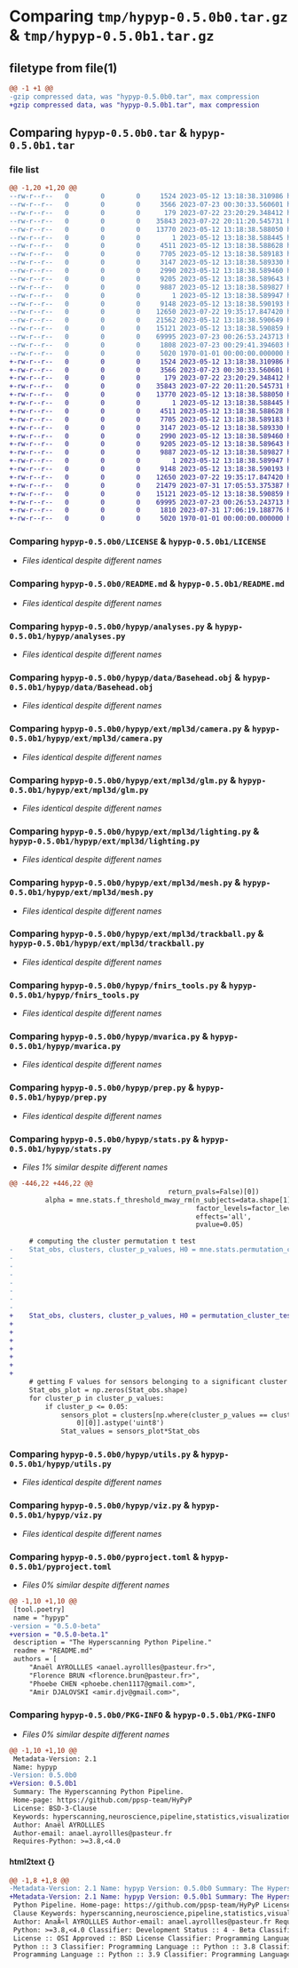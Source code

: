 # Comparing `tmp/hypyp-0.5.0b0.tar.gz` & `tmp/hypyp-0.5.0b1.tar.gz`

## filetype from file(1)

```diff
@@ -1 +1 @@
-gzip compressed data, was "hypyp-0.5.0b0.tar", max compression
+gzip compressed data, was "hypyp-0.5.0b1.tar", max compression
```

## Comparing `hypyp-0.5.0b0.tar` & `hypyp-0.5.0b1.tar`

### file list

```diff
@@ -1,20 +1,20 @@
--rw-r--r--   0        0        0     1524 2023-05-12 13:18:38.310986 hypyp-0.5.0b0/LICENSE
--rw-r--r--   0        0        0     3566 2023-07-23 00:30:33.560601 hypyp-0.5.0b0/README.md
--rw-r--r--   0        0        0      179 2023-07-22 23:20:29.348412 hypyp-0.5.0b0/hypyp/__init__.py
--rw-r--r--   0        0        0    35843 2023-07-22 20:11:20.545731 hypyp-0.5.0b0/hypyp/analyses.py
--rw-r--r--   0        0        0    13770 2023-05-12 13:18:38.588050 hypyp-0.5.0b0/hypyp/data/Basehead.obj
--rw-r--r--   0        0        0        1 2023-05-12 13:18:38.588445 hypyp-0.5.0b0/hypyp/ext/mpl3d/__init__.py
--rw-r--r--   0        0        0     4511 2023-05-12 13:18:38.588628 hypyp-0.5.0b0/hypyp/ext/mpl3d/camera.py
--rw-r--r--   0        0        0     7705 2023-05-12 13:18:38.589183 hypyp-0.5.0b0/hypyp/ext/mpl3d/glm.py
--rw-r--r--   0        0        0     3147 2023-05-12 13:18:38.589330 hypyp-0.5.0b0/hypyp/ext/mpl3d/lighting.py
--rw-r--r--   0        0        0     2990 2023-05-12 13:18:38.589460 hypyp-0.5.0b0/hypyp/ext/mpl3d/mesh.py
--rw-r--r--   0        0        0     9205 2023-05-12 13:18:38.589643 hypyp-0.5.0b0/hypyp/ext/mpl3d/trackball.py
--rw-r--r--   0        0        0     9887 2023-05-12 13:18:38.589827 hypyp-0.5.0b0/hypyp/fnirs_tools.py
--rw-r--r--   0        0        0        1 2023-05-12 13:18:38.589947 hypyp-0.5.0b0/hypyp/io.py
--rw-r--r--   0        0        0     9148 2023-05-12 13:18:38.590193 hypyp-0.5.0b0/hypyp/mvarica.py
--rw-r--r--   0        0        0    12650 2023-07-22 19:35:17.847420 hypyp-0.5.0b0/hypyp/prep.py
--rw-r--r--   0        0        0    21562 2023-05-12 13:18:38.590649 hypyp-0.5.0b0/hypyp/stats.py
--rw-r--r--   0        0        0    15121 2023-05-12 13:18:38.590859 hypyp-0.5.0b0/hypyp/utils.py
--rw-r--r--   0        0        0    69995 2023-07-23 00:26:53.243713 hypyp-0.5.0b0/hypyp/viz.py
--rw-r--r--   0        0        0     1808 2023-07-23 00:29:41.394603 hypyp-0.5.0b0/pyproject.toml
--rw-r--r--   0        0        0     5020 1970-01-01 00:00:00.000000 hypyp-0.5.0b0/PKG-INFO
+-rw-r--r--   0        0        0     1524 2023-05-12 13:18:38.310986 hypyp-0.5.0b1/LICENSE
+-rw-r--r--   0        0        0     3566 2023-07-23 00:30:33.560601 hypyp-0.5.0b1/README.md
+-rw-r--r--   0        0        0      179 2023-07-22 23:20:29.348412 hypyp-0.5.0b1/hypyp/__init__.py
+-rw-r--r--   0        0        0    35843 2023-07-22 20:11:20.545731 hypyp-0.5.0b1/hypyp/analyses.py
+-rw-r--r--   0        0        0    13770 2023-05-12 13:18:38.588050 hypyp-0.5.0b1/hypyp/data/Basehead.obj
+-rw-r--r--   0        0        0        1 2023-05-12 13:18:38.588445 hypyp-0.5.0b1/hypyp/ext/mpl3d/__init__.py
+-rw-r--r--   0        0        0     4511 2023-05-12 13:18:38.588628 hypyp-0.5.0b1/hypyp/ext/mpl3d/camera.py
+-rw-r--r--   0        0        0     7705 2023-05-12 13:18:38.589183 hypyp-0.5.0b1/hypyp/ext/mpl3d/glm.py
+-rw-r--r--   0        0        0     3147 2023-05-12 13:18:38.589330 hypyp-0.5.0b1/hypyp/ext/mpl3d/lighting.py
+-rw-r--r--   0        0        0     2990 2023-05-12 13:18:38.589460 hypyp-0.5.0b1/hypyp/ext/mpl3d/mesh.py
+-rw-r--r--   0        0        0     9205 2023-05-12 13:18:38.589643 hypyp-0.5.0b1/hypyp/ext/mpl3d/trackball.py
+-rw-r--r--   0        0        0     9887 2023-05-12 13:18:38.589827 hypyp-0.5.0b1/hypyp/fnirs_tools.py
+-rw-r--r--   0        0        0        1 2023-05-12 13:18:38.589947 hypyp-0.5.0b1/hypyp/io.py
+-rw-r--r--   0        0        0     9148 2023-05-12 13:18:38.590193 hypyp-0.5.0b1/hypyp/mvarica.py
+-rw-r--r--   0        0        0    12650 2023-07-22 19:35:17.847420 hypyp-0.5.0b1/hypyp/prep.py
+-rw-r--r--   0        0        0    21479 2023-07-31 17:05:53.375387 hypyp-0.5.0b1/hypyp/stats.py
+-rw-r--r--   0        0        0    15121 2023-05-12 13:18:38.590859 hypyp-0.5.0b1/hypyp/utils.py
+-rw-r--r--   0        0        0    69995 2023-07-23 00:26:53.243713 hypyp-0.5.0b1/hypyp/viz.py
+-rw-r--r--   0        0        0     1810 2023-07-31 17:06:19.188776 hypyp-0.5.0b1/pyproject.toml
+-rw-r--r--   0        0        0     5020 1970-01-01 00:00:00.000000 hypyp-0.5.0b1/PKG-INFO
```

### Comparing `hypyp-0.5.0b0/LICENSE` & `hypyp-0.5.0b1/LICENSE`

 * *Files identical despite different names*

### Comparing `hypyp-0.5.0b0/README.md` & `hypyp-0.5.0b1/README.md`

 * *Files identical despite different names*

### Comparing `hypyp-0.5.0b0/hypyp/analyses.py` & `hypyp-0.5.0b1/hypyp/analyses.py`

 * *Files identical despite different names*

### Comparing `hypyp-0.5.0b0/hypyp/data/Basehead.obj` & `hypyp-0.5.0b1/hypyp/data/Basehead.obj`

 * *Files identical despite different names*

### Comparing `hypyp-0.5.0b0/hypyp/ext/mpl3d/camera.py` & `hypyp-0.5.0b1/hypyp/ext/mpl3d/camera.py`

 * *Files identical despite different names*

### Comparing `hypyp-0.5.0b0/hypyp/ext/mpl3d/glm.py` & `hypyp-0.5.0b1/hypyp/ext/mpl3d/glm.py`

 * *Files identical despite different names*

### Comparing `hypyp-0.5.0b0/hypyp/ext/mpl3d/lighting.py` & `hypyp-0.5.0b1/hypyp/ext/mpl3d/lighting.py`

 * *Files identical despite different names*

### Comparing `hypyp-0.5.0b0/hypyp/ext/mpl3d/mesh.py` & `hypyp-0.5.0b1/hypyp/ext/mpl3d/mesh.py`

 * *Files identical despite different names*

### Comparing `hypyp-0.5.0b0/hypyp/ext/mpl3d/trackball.py` & `hypyp-0.5.0b1/hypyp/ext/mpl3d/trackball.py`

 * *Files identical despite different names*

### Comparing `hypyp-0.5.0b0/hypyp/fnirs_tools.py` & `hypyp-0.5.0b1/hypyp/fnirs_tools.py`

 * *Files identical despite different names*

### Comparing `hypyp-0.5.0b0/hypyp/mvarica.py` & `hypyp-0.5.0b1/hypyp/mvarica.py`

 * *Files identical despite different names*

### Comparing `hypyp-0.5.0b0/hypyp/prep.py` & `hypyp-0.5.0b1/hypyp/prep.py`

 * *Files identical despite different names*

### Comparing `hypyp-0.5.0b0/hypyp/stats.py` & `hypyp-0.5.0b1/hypyp/stats.py`

 * *Files 1% similar despite different names*

```diff
@@ -446,22 +446,22 @@
                                        return_pvals=False)[0])
         alpha = mne.stats.f_threshold_mway_rm(n_subjects=data.shape[1],
                                               factor_levels=factor_levels,
                                               effects='all',
                                               pvalue=0.05)
 
     # computing the cluster permutation t test
-    Stat_obs, clusters, cluster_p_values, H0 = mne.stats.permutation_cluster_test(data,
-                                                                                  stat_fun=stat_fun,
-                                                                                  threshold=alpha,
-                                                                                  tail=tail,
-                                                                                  n_permutations=n_permutations,
-                                                                                  connectivity=ch_con_freq,
-                                                                                  t_power=1,
-                                                                                  out_type='mask')
+    Stat_obs, clusters, cluster_p_values, H0 = permutation_cluster_test(data,
+                                                                        stat_fun=stat_fun,
+                                                                        threshold=alpha,
+                                                                        tail=tail,
+                                                                        n_permutations=n_permutations,
+                                                                        adjacency=ch_con_freq,
+                                                                        t_power=1,
+                                                                        out_type='mask')
     # getting F values for sensors belonging to a significant cluster
     Stat_obs_plot = np.zeros(Stat_obs.shape)
     for cluster_p in cluster_p_values:
         if cluster_p <= 0.05:
             sensors_plot = clusters[np.where(cluster_p_values == cluster_p)[
                 0][0]].astype('uint8')
             Stat_values = sensors_plot*Stat_obs
```

### Comparing `hypyp-0.5.0b0/hypyp/utils.py` & `hypyp-0.5.0b1/hypyp/utils.py`

 * *Files identical despite different names*

### Comparing `hypyp-0.5.0b0/hypyp/viz.py` & `hypyp-0.5.0b1/hypyp/viz.py`

 * *Files identical despite different names*

### Comparing `hypyp-0.5.0b0/pyproject.toml` & `hypyp-0.5.0b1/pyproject.toml`

 * *Files 0% similar despite different names*

```diff
@@ -1,10 +1,10 @@
 [tool.poetry]
 name = "hypyp"
-version = "0.5.0-beta"
+version = "0.5.0-beta.1"
 description = "The Hyperscanning Python Pipeline."
 readme = "README.md"
 authors = [
     "Anaël AYROLLLES <anael.ayrollles@pasteur.fr>",
     "Florence BRUN <florence.brun@pasteur.fr>",
     "Phoebe CHEN <phoebe.chen1117@gmail.com>",
     "Amir DJALOVSKI <amir.djv@gmail.com>",
```

### Comparing `hypyp-0.5.0b0/PKG-INFO` & `hypyp-0.5.0b1/PKG-INFO`

 * *Files 0% similar despite different names*

```diff
@@ -1,10 +1,10 @@
 Metadata-Version: 2.1
 Name: hypyp
-Version: 0.5.0b0
+Version: 0.5.0b1
 Summary: The Hyperscanning Python Pipeline.
 Home-page: https://github.com/ppsp-team/HyPyP
 License: BSD-3-Clause
 Keywords: hyperscanning,neuroscience,pipeline,statistics,visualization
 Author: Anaël AYROLLLES
 Author-email: anael.ayrollles@pasteur.fr
 Requires-Python: >=3.8,<4.0
```

#### html2text {}

```diff
@@ -1,8 +1,8 @@
-Metadata-Version: 2.1 Name: hypyp Version: 0.5.0b0 Summary: The Hyperscanning
+Metadata-Version: 2.1 Name: hypyp Version: 0.5.0b1 Summary: The Hyperscanning
 Python Pipeline. Home-page: https://github.com/ppsp-team/HyPyP License: BSD-3-
 Clause Keywords: hyperscanning,neuroscience,pipeline,statistics,visualization
 Author: AnaÃ«l AYROLLLES Author-email: anael.ayrollles@pasteur.fr Requires-
 Python: >=3.8,<4.0 Classifier: Development Status :: 4 - Beta Classifier:
 License :: OSI Approved :: BSD License Classifier: Programming Language ::
 Python :: 3 Classifier: Programming Language :: Python :: 3.8 Classifier:
 Programming Language :: Python :: 3.9 Classifier: Programming Language ::
```


